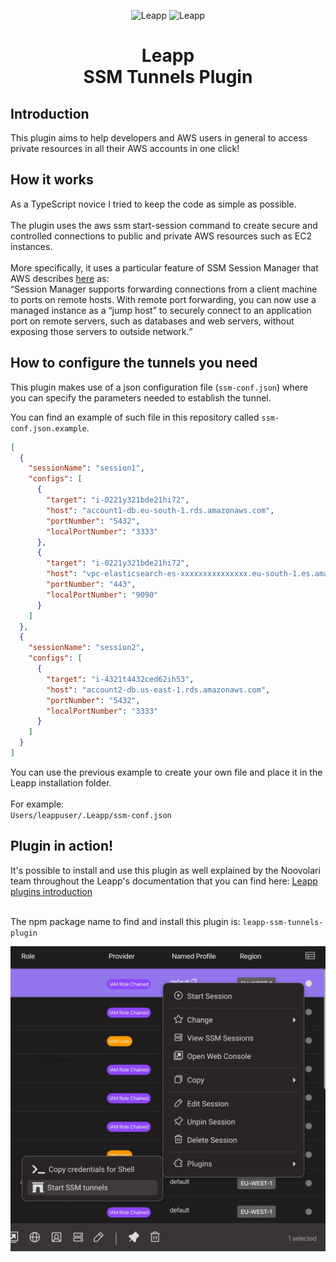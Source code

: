 <p align="center">
  <img src="https://github.com/Noovolari/leapp/blob/master/.github/images/README-1.png#gh-dark-mode-only" alt="Leapp" height="150" />
    <img src="https://github.com/Noovolari/leapp/blob/master/.github/images/README-1-dark.png#gh-light-mode-only" alt="Leapp" height="150" />
</p>

<h1 align="center">Leapp<br>SSM Tunnels Plugin</h1>

<h2>Introduction</h2>
<p>This plugin aims to help developers and AWS users in general  to access private resources in all their AWS accounts in one click!</p>

<h2>How it works</h2>
As a TypeScript novice I tried to keep the code as simple as possible.<br><br>
The plugin uses the aws ssm start-session command to create secure and controlled connections to public and private AWS resources such as EC2 instances.
<br><br>
 More specifically, it uses a particular feature of SSM Session Manager that AWS describes <a href="https://aws.amazon.com/it/about-aws/whats-new/2022/05/aws-systems-manager-support-port-forwarding-remote-hosts-using-session-manager/">here</a> as:
 <br>
<q>Session Manager supports forwarding connections from a client machine to ports on remote hosts. With remote port forwarding, you can now use a managed instance as a “jump host” to securely connect to an application port on remote servers, such as databases and web servers, without exposing those servers to outside network.</q>

<h2>How to configure the tunnels you need</h2>

This plugin makes use of a json configuration file (`ssm-conf.json`) where you can specify the parameters needed to establish the tunnel.

You can find an example of such file in this repository called `ssm-conf.json.example`.

```json
[
  {
    "sessionName": "session1",
    "configs": [
      {
        "target": "i-0221y321bde21hi72",
        "host": "account1-db.eu-south-1.rds.amazonaws.com",
        "portNumber": "5432",
        "localPortNumber": "3333"
      },
      {
        "target": "i-0221y321bde21hi72",
        "host": "vpc-elasticsearch-es-xxxxxxxxxxxxxxx.eu-south-1.es.amazonaws.com",
        "portNumber": "443",
        "localPortNumber": "9090"
      }
    ] 
  },
  {
    "sessionName": "session2",
    "configs": [
      {
        "target": "i-4321t4432ced62ih53",
        "host": "account2-db.us-east-1.rds.amazonaws.com",
        "portNumber": "5432",
        "localPortNumber": "3333"
      }
    ] 
  }
]
```

You can use the previous example to create your own file and place it in the Leapp installation folder.<br><br>
For example:<br>
`Users/leappuser/.Leapp/ssm-conf.json`

<h2>Plugin in action!</h2>
It's possible to install and use this plugin as well explained by the Noovolari team throughout the Leapp's documentation that you can find here:
<a href="https://docs.leapp.cloud/0.16.2/plugins/plugins-introduction/">Leapp plugins introduction</a><br><br>

The npm package name to find and install this plugin is: `leapp-ssm-tunnels-plugin`

<img src="how_to_use.jpg">